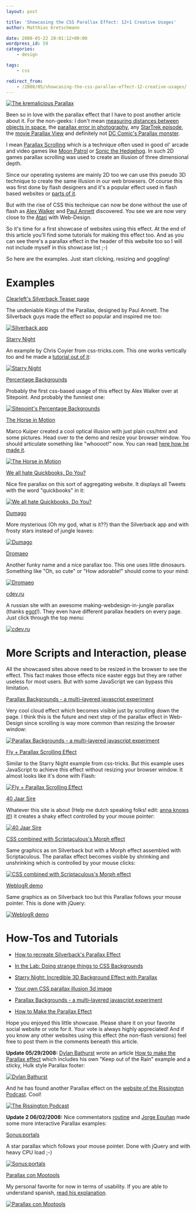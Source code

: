 ```yaml
---
layout: post

title: 'Showcasing the CSS Parallax Effect: 12+1 Creative Usages'
author: Matthias Kretschmann

date: 2008-05-22 20:01:12+00:00
wordpress_id: 59
categories:
    - design

tags:
    - css

redirect_from:
    - /2008/05/showcasing-the-css-parallax-effect-12-creative-usages/
---
```


[![The kremalicious Parallax](/media/parallax-visualization.png)](/media/parallax-visualization_big.png)

Been so in love with the parallax effect that I have to post another article about it. For the non-geeks: I don't mean [measuring distances between objects in space](http://en.wikipedia.org/wiki/Parallax), the [parallax error in photography](http://en.wikipedia.org/wiki/Parallax#Parallax_error_in_photography), any [StarTrek episode](http://www.startrek.com/startrek/view/series/VOY/episode/68824.html), the [movie Parallax View](http://www.imdb.com/title/tt0071970/) and definitely not [DC Comic's Parallax monster](http://scifipedia.scifi.com/index.php/Parallax_(DC)).

I mean [Parallax Scrolling](http://en.wikipedia.org/wiki/Parallax_scrolling) which is a technique often used in good ol' arcade and video games like [Moon Patrol](http://en.wikipedia.org/wiki/Moon_Patrol) or [Sonic the Hedgehog](http://en.wikipedia.org/wiki/Sonic_the_Hedgehog_%28video_game%29). In such 2D games parallax scrolling was used to create an illusion of three dimensional depth.

Since our operating systems are mainly 2D too we can use this pseudo 3D technique to create the same illusion in our web browsers. Of course this was first done by flash designers and it's a popular effect used in flash based websites or [parts of it](http://a.viary.com/).

But with the rise of CSS this technique can now be done without the use of flash as [Alex Walker](http://www.sitepoint.com/blogs/2008/01/18/in-the-lab-doing-strange-things-to-css-backgrounds/) and [Paul Annett](http://www.thinkvitamin.com/features/design/how-to-recreate-silverbacks-parallax) discovered. You see we are now very close to the [Atari](http://en.wikipedia.org/wiki/Atari) with Web-Design.

So it's time for a first showcase of websites using this effect. At the end of this article you'll find some tutorials for making this effect too. And as you can see there's a parallax effect in the header of this website too so I will not include myself in this showcase list ;-)

<!-- more -->

So here are the examples. Just start clicking, resizing and goggling!

# Examples

[Clearleft's Silverback Teaser page](http://www.silverbackapp.com/)

The undeniable Kings of the Parallax, designed by Paul Annett. The Silverback guys made the effect so popular and inspired me too:

[![Silverback app](/media/parallax_001.jpg)](http://www.silverbackapp.com/)  


[Starry Night](http://css-tricks.com/examples/StarryNight/)

An example by Chris Coyier from css-tricks.com. This one works vertically too and he made a [tutorial out of it](http://css-tricks.com/3d-parralax-background-effect/):

[![Starry Night](/media/parallax_002.jpg)](http://css-tricks.com/examples/StarryNight/)  


[Percentage Backgrounds](http://www.sitepoint.com/examples/stretchy/test.php)

Probably the first css-based usage of this effect by Alex Walker over at Sitepoint. And probably the funniest one:

[![Sitepoint's Percentage Backgrounds](/media/parallax_003.jpg)](http://www.sitepoint.com/examples/stretchy/test.php)  


[The Horse in Motion](http://demo.marcofolio.net/a_parallax_illusion_with_css/)

Marco Kuiper created a cool optical illusion with just plain css/html and some pictures. Head over to the demo and resize your browser window. You should articulate something like "whoooot!" now. You can read [here how he made it](http://www.marcofolio.net/css/a_parallax_illusion_with_css_the_horse_in_motion.html).

[![The Horse in Motion](/media/parallax_004.jpg)](http://demo.marcofolio.net/a_parallax_illusion_with_css/)  


[We all hate Quickbooks, Do You?](http://weallhatequickbooks.com/)

Nice fire parallax on this sort of aggregating website. It displays all Tweets with the word "quickbooks" in it:

[![We all hate Quickbooks, Do You?](/media/parallax_005.jpg)](http://weallhatequickbooks.com/)  


[Dumago](http://dumago.net/)

More mysterious (Oh my god, what is it??) than the Silverback app and with frosty stars instead of jungle leaves:

[![Dumago](/media/parallax_006.jpg)](http://dumago.net/)  


[Dromaeo](http://dromaeo.com/)

Another funky name and a nice parallax too. This one uses little dinosaurs. Something like "Oh, so cute" or "How adorable!" should come to your mind:

[![Dromaeo](/media/parallax_007.jpg)](http://dromaeo.com/)  


[cdev.ru](http://www.cdev.ru/)

A russian site with an awesome making-webdesign-in-jungle parallax (thanks [egot](http://www.kremalicious.com/2008/05/showcasing-the-css-parallax-effect-12-creative-usages/#comment-104)!). They even have different parallax headers on every page. Just click through the top menu:

[![cdev.ru](/media/parallax_013.jpg)](http://www.cdev.ru/)  




# More Scripts and Interaction, please

All the showcased sites above need to be resized in the browser to see the effect. This fact makes those effects nice easter eggs but they are rather useless for most users. But with some JavaScript we can bypass this limitation.

[Parallax Backgrounds - a multi–layered javascript experiment](http://inner.geek.nz/javascript/parallax/)

Very cool cloud effect which becomes visible just by scrolling down the page. I think this is the future and next step of the parallax effect in Web-Design since scrolling is way more common than resizing the browser window:

[![Parallax Backgrounds - a multi–layered javascript experiment](/media/parallax_008.jpg)](http://inner.geek.nz/javascript/parallax/)  


[Fly + Parallax Scrolling Effect](http://www.esqsoft.com/examples/fly_parallax/fly_parallax.htm)

Similar to the Starry Night example from css-tricks. But this example uses JavaScript to achieve this effect without resizing your browser window. It almost looks like it's done with Flash:

[![Fly + Parallax Scrolling Effect](/media/parallax_009.jpg)](http://www.esqsoft.com/examples/fly_parallax/fly_parallax.htm)  


[40 Jaar Sire](http://www.umaghetzeggen.nl/)

Whatever this site is about (Help me dutch speaking folks! edit: [anna knows it!](http://www.kremalicious.com/2008/05/showcasing-the-css-parallax-effect-12-creative-usages/#comment-102)) it creates a shaky effect controlled by your mouse pointer:

[![40 Jaar Sire](/media/parallax_010.jpg)](http://www.umaghetzeggen.nl/)  


[CSS combined with Scriptaculous's Morph effect](http://offtheline.net/examples/parallax/)

Same graphics as on Silverback but with a Morph effect assembled with Scriptaculous. The parallax effect becomes visible by shrinking and unshrinking which is controlled by your mouse clicks:

[![CSS combined with Scriptaculous's Morph effect](/media/parallax_011.jpg)](http://offtheline.net/examples/parallax/)  


[WeblogR demo](http://www.weblogr.fr/demo/09052008/)

Same graphics as on Silverback too but this Parallax follows your mouse pointer. This is done with jQuery:

[![WeblogR demo](/media/parallax_012.jpg)](http://www.weblogr.fr/demo/09052008/)




# How-Tos and Tutorials

  * [How to recreate Silverback's Parallax Effect](http://www.thinkvitamin.com/features/design/how-to-recreate-silverbacks-parallax)

  * [In the Lab: Doing strange things to CSS Backgrounds](http://www.sitepoint.com/blogs/2008/01/18/in-the-lab-doing-strange-things-to-css-backgrounds/)

  * [Starry Night: Incredible 3D Background Effect with Parallax](http://css-tricks.com/3d-parralax-background-effect/)

  * [Your own CSS parallax illusion 3d image](http://www.marcofolio.net/photoshop/your_own_css_parallax_illusion_3d_image.html)

  * [Parallax Backgrounds - a multi–layered javascript experiment](http://inner.geek.nz/javascript/parallax/)

  * [How to Make the Parallax Effect](http://www.dylanbathurst.com/2008/05/27/how-to-make-the-parallax-effect/)


Hope you enjoyed this little showcase. Please share it on your favorite social website or vote for it. Your vote is always highly appreciated! And if you know any other websites using this effect (the non-flash versions) feel free to post them in the comments beneath this article.

**Update 05/29/2008:** [Dylan Bathurst](http://www.dylanbathurst.com/) wrote an article [How to make the Parallax effect](http://www.dylanbathurst.com/2008/05/27/how-to-make-the-parallax-effect/) which includes his own "Keep out of the Rain" example and a sticky, Hulk style Parallax footer:

[![Dylan Bathurst](/media/parallax_015.png)](http://www.dylanbathurst.com/2008/05/27/how-to-make-the-parallax-effect/)

And he has found another Parallax effect on the [website of the Rissington Podcast](http://therissingtonpodcast.co.uk/). Cool!

[![The Rissington Podcast](/media/parallax_014.png)](http://therissingtonpodcast.co.uk/)  


**Update 2 06/02/2008:** Nice commentators [routine](http://www.weaintplastic.com/) and [Jorge Epuñan](http://www.csslab.cl/) made some more interactive Parallax examples:

[Sonus:portals](http://www.sonus-game.com/)

A star parallax which follows your mouse pointer. Done with jQuery and with heavy CPU load ;-)

[![Sonus:portals](/media/parallax_017.jpg)](http://www.sonus-game.com/)  


[Parallax con Mootools](http://www.csslab.cl/ejemplos/parallax_mootools/)

My personal favorite for now in terms of usability. If you are able to understand spanish, [read his explanation](http://www.csslab.cl/2008/05/29/parallax-en-uso-real/).

[![Parallax con Mootools](/media/parallax_016.jpg)](http://www.csslab.cl/ejemplos/parallax_mootools/)
